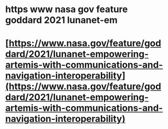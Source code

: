 # https www nasa gov feature goddard 2021 lunanet-em

# [https://www.nasa.gov/feature/goddard/2021/lunanet-empowering-artemis-with-communications-and-navigation-interoperability](https://www.nasa.gov/feature/goddard/2021/lunanet-empowering-artemis-with-communications-and-navigation-interoperability)

